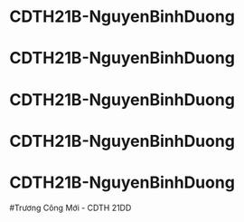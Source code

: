 # CDTH21B-NguyenBinhDuong
# CDTH21B-NguyenBinhDuong
# CDTH21B-NguyenBinhDuong
# CDTH21B-NguyenBinhDuong
# CDTH21B-NguyenBinhDuong
#Trương Công Mới - CDTH 21DD
